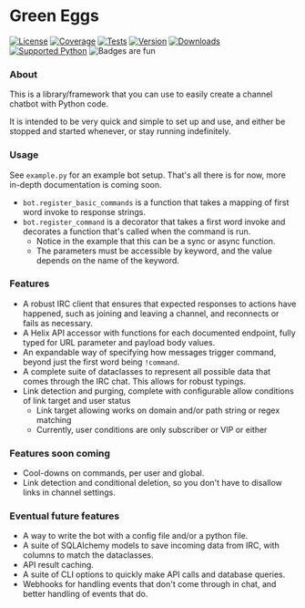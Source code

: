 # Green Eggs

[![License](https://img.shields.io/github/license/hamstap85/green-eggs)](https://github.com/hamstap85/green-eggs/blob/main/LICENSE)
[![Coverage](https://codecov.io/gh/hamstap85/green-eggs/branch/main/graph/badge.svg?token=VOFL8BKSZZ)](https://codecov.io/gh/hamstap85/green-eggs)
[![Tests](https://img.shields.io/github/workflow/status/hamstap85/green-eggs/Test%20Code?event=push&label=tests)](https://github.com/hamstap85/green-eggs/actions/workflows/test-code.yml)
[![Version](https://img.shields.io/pypi/v/green-eggs)](https://pypi.org/project/green-eggs/)
[![Downloads](https://img.shields.io/pypi/dw/green-eggs)](https://pypi.org/project/green-eggs/)
[![Supported Python](https://img.shields.io/pypi/pyversions/green-eggs)](https://pypi.org/project/green-eggs/)
![Badges are fun](https://img.shields.io/badge/badges-awesome-green.svg)

### About

This is a library/framework that you can use to easily create a channel chatbot with Python code.

It is intended to be very quick and simple to set up and use, and either be stopped and started whenever, or stay running indefinitely.

### Usage

See `example.py` for an example bot setup. That's all there is for now, more in-depth documentation is coming soon.
- `bot.register_basic_commands` is a function that takes a mapping of first word invoke to response strings.
- `bot.register_command` is a decorator that takes a first word invoke and decorates a function that's called when the command is run.
  - Notice in the example that this can be a sync or async function.
  - The parameters must be accessible by keyword, and the value depends on the name of the keyword.

### Features

- A robust IRC client that ensures that expected responses to actions have happened, such as joining and leaving a channel, and reconnects or fails as necessary.
- A Helix API accessor with functions for each documented endpoint, fully typed for URL parameter and payload body values.
- An expandable way of specifying how messages trigger command, beyond just the first word being `!command`.
- A complete suite of dataclasses to represent all possible data that comes through the IRC chat. This allows for robust typings.
- Link detection and purging, complete with configurable allow conditions of link target and user status
  - Link target allowing works on domain and/or path string or regex matching
  - Currently, user conditions are only subscriber or VIP or either

### Features soon coming

- Cool-downs on commands, per user and global.
- Link detection and conditional deletion, so you don't have to disallow links in channel settings.

### Eventual future features

- A way to write the bot with a config file and/or a python file.
- A suite of SQLAlchemy models to save incoming data from IRC, with columns to match the dataclasses.
- API result caching.
- A suite of CLI options to quickly make API calls and database queries.
- Webhooks for handling events that don't come through in chat, and better handling of events that do.

